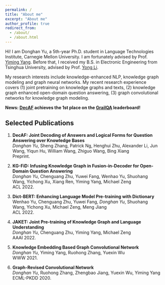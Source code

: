 ```yaml
---
permalink: /
title: "About me"
excerpt: "About me"
author_profile: true
redirect_from: 
  - /about/
  - /about.html
---
```


Hi! I am Donghan Yu, a 5th-year Ph.D. student in Language Technologies Institute, Carnegie Mellon University. I am fortunately advised by Prof. [Yiming Yang](https://www.cs.cmu.edu/~./yiming/). Before that, I received my B.S. in Electronic Engineering from Tsinghua University, advised by Prof. [Yong Li](http://fi.ee.tsinghua.edu.cn/~liyong/). 

My research interests include knowledge-enhanced NLP, knowledge graph modeling and graph neural networks. My recent research experience covers (1) joint pretraining on knowledge graphs and texts, (2) knowledge graph enhanced open-domain question answering, (3) graph convolutional networks for knowledge graph modeling.    

**News: [DecAF](https://arxiv.org/abs/2210.00063) achieves the 1st place on the [GrailQA](https://dki-lab.github.io/GrailQA/) leaderboard!**

## Selected Publications ##

1.  **DecAF: Joint Decoding of Answers and Logical Forms for Question Answering over Knowledge Bases**          
    *Donghan Yu*, Sheng Zhang, Patrick Ng, Henghui Zhu, Alexander Li, Jun Wang, Yiqun Hu, William Wang, Zhiguo Wang, Bing Xiang         
    Preprint.     
    
2.  **KG-FiD: Infusing Knowledge Graph in Fusion-in-Decoder for Open-Domain Question Answering**         
    *Donghan Yu*, Chenguang Zhu, Yuwei Fang, Wenhao Yu, Shuohang Wang, Yichong Xu, Xiang Ren, Yiming Yang, Michael Zeng     
    ACL 2022.     

3.  **Dict-BERT: Enhancing Language Model Pre-training with Dictionary**           
    Wenhao Yu, Chenguang Zhu, Yuwei Fang, *Donghan Yu*, Shuohang Wang, Yichong Xu, Michael Zeng, Meng Jiang     
    ACL 2022. 
    
4.  **JAKET: Joint Pre-training of Knowledge Graph and Language Understanding**     
    *Donghan Yu*, Chenguang Zhu, Yiming Yang, Michael Zeng       
    AAAI 2022.

5.  **Knowledge Embedding Based Graph Convolutional Network**     
    *Donghan Yu*, Yiming Yang, Ruohong Zhang, Yuexin Wu    
    WWW 2021.

6.  **Graph-Revised Convolutional Network**     
    *Donghan Yu*, Ruohong Zhang, Zhengbao Jiang, Yuexin Wu, Yiming Yang      
    ECML-PKDD 2020.

